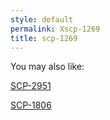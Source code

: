 ```yaml
---
style: default
permalink: Xscp-1269
title: scp-1269
---
```

You may also like:

[SCP-2951](http://scp-wiki.net/scp-2951)

[SCP-1806](http://scp-wiki.net/scp-1806)
